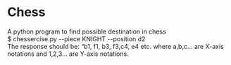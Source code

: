 # Chess
A python program to find possible destination in chess</br>
$ chessercise.py --piece KNIGHT --position d2</br>
The response should be: “b1, f1, b3, f3,c4, e4 etc. where a,b,c... are X-axis notations and 1,2,3... are Y-axis notations.</br>
